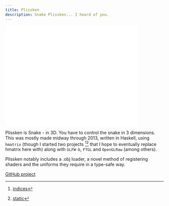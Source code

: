 ```yaml
---
title: Plissken
description: Snake Plissken... I heard of you.
---
```


<iframe width="420" height="315" src="//www.youtube.com/embed/L2kdblzK1do" frameborder="0" allowfullscreen></iframe>

Plissken is Snake - in 3D. You have to control the snake in 3 dimensions. This
was mostly made midway through 2013, written in Haskell, using `hmatrix` (though I
started two projects [^1][^2] that I hope to eventually replace hmatrix here with)
along with `GLFW-b`, `FTGL` and `OpenGLRaw` (among others).

Plissken notably includes a .obj loader, a novel method of registering shaders
and the uniforms they require in a type-safe way.

[GitHub project](https://github.com/mikeplus64/plissken)

[^1]: [indices](https://github.com/mikeplus64/indices)
[^2]: [static](https://github.com/mikeplus64/static)